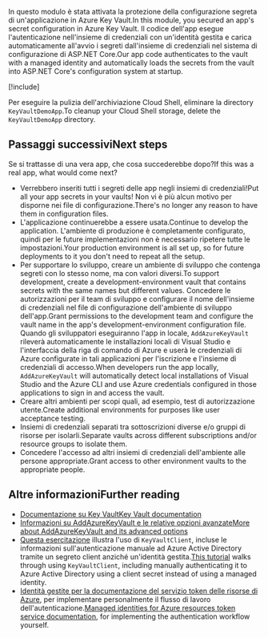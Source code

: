 <span data-ttu-id="4aaca-101">In questo modulo è stata attivata la protezione della configurazione segreta di un'applicazione in Azure Key Vault.</span><span class="sxs-lookup"><span data-stu-id="4aaca-101">In this module, you secured an app's secret configuration in Azure Key Vault.</span></span> <span data-ttu-id="4aaca-102">Il codice dell'app esegue l'autenticazione nell'insieme di credenziali con un'identità gestita e carica automaticamente all'avvio i segreti dall'insieme di credenziali nel sistema di configurazione di ASP.NET Core.</span><span class="sxs-lookup"><span data-stu-id="4aaca-102">Our app code authenticates to the vault with a managed identity and automatically loads the secrets from the vault into ASP.NET Core's configuration system at startup.</span></span>

[!include[](../../../includes/azure-sandbox-cleanup.md)]

<span data-ttu-id="4aaca-103">Per eseguire la pulizia dell'archiviazione Cloud Shell, eliminare la directory `KeyVaultDemoApp`.</span><span class="sxs-lookup"><span data-stu-id="4aaca-103">To cleanup your Cloud Shell storage, delete the `KeyVaultDemoApp` directory.</span></span>

## <a name="next-steps"></a><span data-ttu-id="4aaca-104">Passaggi successivi</span><span class="sxs-lookup"><span data-stu-id="4aaca-104">Next steps</span></span>

<span data-ttu-id="4aaca-105">Se si trattasse di una vera app, che cosa succederebbe dopo?</span><span class="sxs-lookup"><span data-stu-id="4aaca-105">If this was a real app, what would come next?</span></span>

- <span data-ttu-id="4aaca-106">Verrebbero inseriti tutti i segreti delle app negli insiemi di credenziali!</span><span class="sxs-lookup"><span data-stu-id="4aaca-106">Put all your app secrets in your vaults!</span></span> <span data-ttu-id="4aaca-107">Non vi è più alcun motivo per disporne nei file di configurazione.</span><span class="sxs-lookup"><span data-stu-id="4aaca-107">There's no longer any reason to have them in configuration files.</span></span>
- <span data-ttu-id="4aaca-108">L'applicazione continuerebbe a essere usata.</span><span class="sxs-lookup"><span data-stu-id="4aaca-108">Continue to develop the application.</span></span> <span data-ttu-id="4aaca-109">L'ambiente di produzione è completamente configurato, quindi per le future implementazioni non è necessario ripetere tutte le impostazioni.</span><span class="sxs-lookup"><span data-stu-id="4aaca-109">Your production environment is all set up, so for future deployments to it you don't need to repeat all the setup.</span></span>
- <span data-ttu-id="4aaca-110">Per supportare lo sviluppo, creare un ambiente di sviluppo che contenga segreti con lo stesso nome, ma con valori diversi.</span><span class="sxs-lookup"><span data-stu-id="4aaca-110">To support development, create a development-environment vault that contains secrets with the same names but different values.</span></span> <span data-ttu-id="4aaca-111">Concedere le autorizzazioni per il team di sviluppo e configurare il nome dell'insieme di credenziali nel file di configurazione dell'ambiente di sviluppo dell'app.</span><span class="sxs-lookup"><span data-stu-id="4aaca-111">Grant permissions to the development team and configure the vault name in the app's development-environment configuration file.</span></span> <span data-ttu-id="4aaca-112">Quando gli sviluppatori eseguiranno l'app in locale, `AddAzureKeyVault` rileverà automaticamente le installazioni locali di Visual Studio e l'interfaccia della riga di comando di Azure e userà le credenziali di Azure configurate in tali applicazioni per l'iscrizione e l'insieme di credenziali di accesso.</span><span class="sxs-lookup"><span data-stu-id="4aaca-112">When developers run the app locally, `AddAzureKeyVault` will automatically detect local installations of Visual Studio and the Azure CLI and use Azure credentials configured in those applications to sign in and access the vault.</span></span>
- <span data-ttu-id="4aaca-113">Creare altri ambienti per scopi quali, ad esempio, test di autorizzazione utente.</span><span class="sxs-lookup"><span data-stu-id="4aaca-113">Create additional environments for purposes like user acceptance testing.</span></span>
- <span data-ttu-id="4aaca-114">Insiemi di credenziali separati tra sottoscrizioni diverse e/o gruppi di risorse per isolarli.</span><span class="sxs-lookup"><span data-stu-id="4aaca-114">Separate vaults across different subscriptions and/or resource groups to isolate them.</span></span>
- <span data-ttu-id="4aaca-115">Concedere l'accesso ad altri insiemi di credenziali dell'ambiente alle persone appropriate.</span><span class="sxs-lookup"><span data-stu-id="4aaca-115">Grant access to other environment vaults to the appropriate people.</span></span>

## <a name="further-reading"></a><span data-ttu-id="4aaca-116">Altre informazioni</span><span class="sxs-lookup"><span data-stu-id="4aaca-116">Further reading</span></span>

- [<span data-ttu-id="4aaca-117">Documentazione su Key Vault</span><span class="sxs-lookup"><span data-stu-id="4aaca-117">Key Vault documentation</span></span>](https://docs.microsoft.com/azure/key-vault/)
- [<span data-ttu-id="4aaca-118">Informazioni su AddAzureKeyVault e le relative opzioni avanzate</span><span class="sxs-lookup"><span data-stu-id="4aaca-118">More about AddAzureKeyVault and its advanced options</span></span>](https://docs.microsoft.com/aspnet/core/security/key-vault-configuration?view=aspnetcore-2.1&tabs=aspnetcore2x)
- <span data-ttu-id="4aaca-119">[Questa esercitazione](https://docs.microsoft.com/azure/key-vault/key-vault-use-from-web-application) illustra l'uso di `KeyVaultClient`, incluse le informazioni sull'autenticazione manuale ad Azure Active Directory tramite un segreto client anziché un'identità gestita.</span><span class="sxs-lookup"><span data-stu-id="4aaca-119">[This tutorial](https://docs.microsoft.com/azure/key-vault/key-vault-use-from-web-application) walks through using `KeyVaultClient`, including manually authenticating it to Azure Active Directory using a client secret instead of using a managed identity.</span></span>
- <span data-ttu-id="4aaca-120">[Identità gestite per la documentazione del servizio token delle risorse di Azure](https://docs.microsoft.com/azure/app-service/app-service-managed-service-identity#using-the-rest-protocol), per implementare personalmente il flusso di lavoro dell'autenticazione.</span><span class="sxs-lookup"><span data-stu-id="4aaca-120">[Managed identities for Azure resources token service documentation](https://docs.microsoft.com/azure/app-service/app-service-managed-service-identity#using-the-rest-protocol), for implementing the authentication workflow yourself.</span></span>